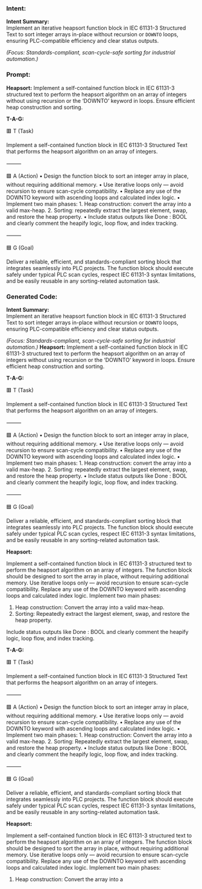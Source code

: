 ### Intent:
**Intent Summary:**  
Implement an iterative heapsort function block in IEC 61131-3 Structured Text to sort integer arrays in-place without recursion or `DOWNTO` loops, ensuring PLC-compatible efficiency and clear status outputs.  

*(Focus: Standards-compliant, scan-cycle-safe sorting for industrial automation.)*

### Prompt:
**Heapsort:**
Implement a self-contained function block in IEC 61131-3 structured text to perform the heapsort algorithm on an array of integers without using recursion or the ‘DOWNTO’ keyword in loops. Ensure efficient heap construction and sorting.

**T-A-G:**

🟥 T (Task)

Implement a self-contained function block in IEC 61131-3 Structured Text that performs the heapsort algorithm on an array of integers.

⸻

🟩 A (Action)
	•	Design the function block to sort an integer array in place, without requiring additional memory.
	•	Use iterative loops only — avoid recursion to ensure scan-cycle compatibility.
	•	Replace any use of the DOWNTO keyword with ascending loops and calculated index logic.
	•	Implement two main phases:
	1.	Heap construction: convert the array into a valid max-heap.
	2.	Sorting: repeatedly extract the largest element, swap, and restore the heap property.
	•	Include status outputs like Done : BOOL and clearly comment the heapify logic, loop flow, and index tracking.

⸻

🟦 G (Goal)

Deliver a reliable, efficient, and standards-compliant sorting block that integrates seamlessly into PLC projects. The function block should execute safely under typical PLC scan cycles, respect IEC 61131-3 syntax limitations, and be easily reusable in any sorting-related automation task.

### Generated Code:
**Intent Summary:**  
Implement an iterative heapsort function block in IEC 61131-3 Structured Text to sort integer arrays in-place without recursion or `DOWNTO` loops, ensuring PLC-compatible efficiency and clear status outputs.  

*(Focus: Standards-compliant, scan-cycle-safe sorting for industrial automation.)*
**Heapsort:**
Implement a self-contained function block in IEC 61131-3 structured text to perform the heapsort algorithm on an array of integers without using recursion or the ‘DOWNTO’ keyword in loops. Ensure efficient heap construction and sorting.

**T-A-G:**

🟥 T (Task)

Implement a self-contained function block in IEC 61131-3 Structured Text that performs the heapsort algorithm on an array of integers.

⸻

🟩 A (Action)
	•	Design the function block to sort an integer array in place, without requiring additional memory.
	•	Use iterative loops only — avoid recursion to ensure scan-cycle compatibility.
	•	Replace any use of the DOWNTO keyword with ascending loops and calculated index logic.
	•	Implement two main phases:
	1.	Heap construction: convert the array into a valid max-heap.
	2.	Sorting: repeatedly extract the largest element, swap, and restore the heap property.
	•	Include status outputs like Done : BOOL and clearly comment the heapify logic, loop flow, and index tracking.

⸻

🟦 G (Goal)

Deliver a reliable, efficient, and standards-compliant sorting block that integrates seamlessly into PLC projects. The function block should execute safely under typical PLC scan cycles, respect IEC 61131-3 syntax limitations, and be easily reusable in any sorting-related automation task.  

**Heapsort:**

Implement a self-contained function block in IEC 61131-3 structured text to perform the heapsort algorithm on an array of integers. The function block should be designed to sort the array in place, without requiring additional memory. Use iterative loops only — avoid recursion to ensure scan-cycle compatibility. Replace any use of the DOWNTO keyword with ascending loops and calculated index logic. Implement two main phases:

1. Heap construction: Convert the array into a valid max-heap.
2. Sorting: Repeatedly extract the largest element, swap, and restore the heap property.

Include status outputs like Done : BOOL and clearly comment the heapify logic, loop flow, and index tracking.

**T-A-G:**

🟥 T (Task)

Implement a self-contained function block in IEC 61131-3 Structured Text that performs the heapsort algorithm on an array of integers.

⸻

🟩 A (Action)
	•	Design the function block to sort an integer array in place, without requiring additional memory.
	•	Use iterative loops only — avoid recursion to ensure scan-cycle compatibility.
	•	Replace any use of the DOWNTO keyword with ascending loops and calculated index logic.
	•	Implement two main phases:
	1.	Heap construction: Convert the array into a valid max-heap.
	2.	Sorting: Repeatedly extract the largest element, swap, and restore the heap property.
	•	Include status outputs like Done : BOOL and clearly comment the heapify logic, loop flow, and index tracking.

⸻

🟦 G (Goal)

Deliver a reliable, efficient, and standards-compliant sorting block that integrates seamlessly into PLC projects. The function block should execute safely under typical PLC scan cycles, respect IEC 61131-3 syntax limitations, and be easily reusable in any sorting-related automation task.  

**Heapsort:**

Implement a self-contained function block in IEC 61131-3 structured text to perform the heapsort algorithm on an array of integers. The function block should be designed to sort the array in place, without requiring additional memory. Use iterative loops only — avoid recursion to ensure scan-cycle compatibility. Replace any use of the DOWNTO keyword with ascending loops and calculated index logic. Implement two main phases:

1. Heap construction: Convert the array into a
